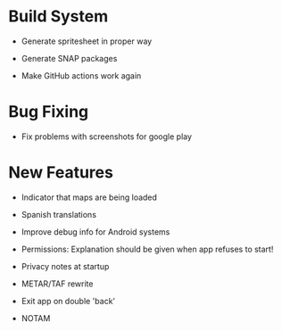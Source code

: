 # Build System

* Generate spritesheet in proper way

* Generate SNAP packages

* Make GitHub actions work again


# Bug Fixing

* Fix problems with screenshots for google play


# New Features

* Indicator that maps are being loaded

* Spanish translations

* Improve debug info for Android systems

* Permissions: Explanation should be given when app refuses to start!

* Privacy notes at startup

* METAR/TAF rewrite

* Exit app on double 'back'

* NOTAM
